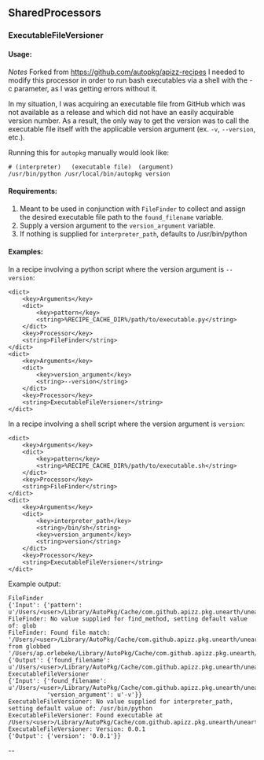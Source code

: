 ## SharedProcessors

### ExecutableFileVersioner

#### Usage:

*Notes* Forked from https://github.com/autopkg/apizz-recipes 
I needed to modify this processor in order to run bash executables via a shell with the -c parameter, as I was getting errors without it.

In my situation, I was acquiring an executable file from GitHub which was not available as a release and which did not have an easily acquirable version number. As a result, the only way to get the version was to call the executable file itself with the applicable version argument (ex. `-v`, `--version`, etc.).

Running this for `autopkg` manually would look like:

```
# (interpreter)   (executable file)  (argument)
/usr/bin/python /usr/local/bin/autopkg version
```

#### Requirements:

1. Meant to be used in conjunction with `FileFinder` to collect and assign the desired executable file path to the `found_filename` variable.
2. Supply a version argument to the `version_argument` variable.
3. If nothing is supplied for `interpreter_path`, defaults to /usr/bin/python

#### Examples:

In a recipe involving a python script where the version argument is `--version`:

```
<dict>
    <key>Arguments</key>
    <dict>
        <key>pattern</key>
        <string>%RECIPE_CACHE_DIR%/path/to/executable.py</string>
    </dict>
    <key>Processor</key>
    <string>FileFinder</string>
</dict>
<dict>
    <key>Arguments</key>
    <dict>
        <key>version_argument</key>
        <string>--version</string>
    </dict>
    <key>Processor</key>
    <string>ExecutableFileVersioner</string>
</dict>
```

In a recipe involving a shell script where the version argument is `version`:

```
<dict>
    <key>Arguments</key>
    <dict>
        <key>pattern</key>
        <string>%RECIPE_CACHE_DIR%/path/to/executable.sh</string>
    </dict>
    <key>Processor</key>
    <string>FileFinder</string>
</dict>
<dict>
    <key>Arguments</key>
    <dict>
        <key>interpreter_path</key>
        <string>/bin/sh</string>
        <key>version_argument</key>
        <string>version</string>
    </dict>
    <key>Processor</key>
    <string>ExecutableFileVersioner</string>
</dict>
```

Example output:

```
FileFinder
{'Input': {'pattern': u'/Users/<user>/Library/AutoPkg/Cache/com.github.apizz.pkg.unearth/unearth/usr/local/bin/unearth/unearth'}}
FileFinder: No value supplied for find_method, setting default value of: glob
FileFinder: Found file match: '/Users/<user>/Library/AutoPkg/Cache/com.github.apizz.pkg.unearth/unearth/usr/local/bin/unearth/unearth' from globbed '/Users/ap.orlebeke/Library/AutoPkg/Cache/com.github.apizz.pkg.unearth/unearth/usr/local/bin/unearth/unearth'
{'Output': {'found_filename': u'/Users/<user>/Library/AutoPkg/Cache/com.github.apizz.pkg.unearth/unearth/usr/local/bin/unearth/unearth'}}
ExecutableFileVersioner
{'Input': {'found_filename': u'/Users/<user>/Library/AutoPkg/Cache/com.github.apizz.pkg.unearth/unearth/usr/local/bin/unearth/unearth',
           'version_argument': u'-v'}}
ExecutableFileVersioner: No value supplied for interpreter_path, setting default value of: /usr/bin/python
ExecutableFileVersioner: Found executable at /Users/<user>/Library/AutoPkg/Cache/com.github.apizz.pkg.unearth/unearth/usr/local/bin/unearth/unearth
ExecutableFileVersioner: Version: 0.0.1
{'Output': {'version': '0.0.1'}}
```

--
